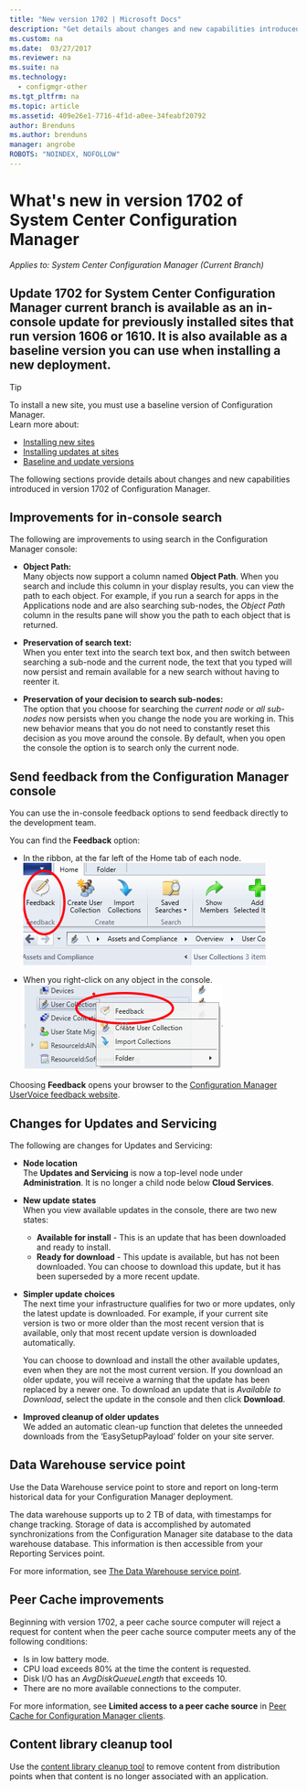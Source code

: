 ```yaml
---
title: "New version 1702 | Microsoft Docs"
description: "Get details about changes and new capabilities introduced in version 1702 of System Center Configuration Manager."
ms.custom: na
ms.date:  03/27/2017
ms.reviewer: na
ms.suite: na
ms.technology:
  - configmgr-other
ms.tgt_pltfrm: na
ms.topic: article
ms.assetid: 409e26e1-7716-4f1d-a0ee-34feabf20792
author: Brenduns
ms.author: brenduns
manager: angrobe
ROBOTS: "NOINDEX, NOFOLLOW"
---
```

# What&#39;s new in version 1702 of System Center Configuration Manager

*Applies to: System Center Configuration Manager (Current Branch)*

Update 1702 for System Center Configuration Manager current branch is available as an in-console update for previously installed sites that run version 1606 or 1610. It is also available as a baseline version you can use when installing a new deployment.
-
> [!TIP]  
> To install a new site, you must use a baseline version of Configuration Manager.  
>  Learn more about:    
>  -   [Installing new sites](https://technet.microsoft.com/library/mt590197.aspx)  
>  -   [Installing updates at sites](https://technet.microsoft.com/library/mt607046.aspx)  
>  -   [Baseline and update versions](/sccm/core/servers/manage/updates#a-namebkmkbaselinesa-baseline-and-update-versions)  

The following sections provide details about changes and new capabilities introduced in version 1702 of Configuration Manager.  



## Improvements for in-console search
The following are improvements to using search in the Configuration Manager console:
 - **Object Path:**  
  Many objects now support a column named **Object Path**.  When you search and include this column in your display results, you can view the path to each object. For example, if you run a search for apps in the Applications node and are also searching sub-nodes, the *Object Path* column in the results pane will show you the path to each object that is returned.   

- **Preservation of search text:**  
  When you enter text into the search text box, and then switch between searching a sub-node and the current node, the text that you typed will now persist and remain available for a new search without having to reenter it.

- **Preservation of your decision to search sub-nodes:**  
 The option that you choose for searching the *current node* or *all sub-nodes* now persists when you change the node you are working in. This new behavior means that you do not need to constantly reset this decision as you move around the console. By default, when you open the console the option is to search only the current node.


## Send feedback from the Configuration Manager console

 You can use the in-console feedback options to send feedback directly to the development team.

 You can find the **Feedback** option:
 -  In the ribbon, at the far left of the Home tab of each node.  
    ![Ribbon](./media/feedback-home.png)

 -  When you right-click on any object in the console.   
     ![Righ-click option](./media/feedback-option.png)   

 Choosing **Feedback** opens your browser to the [Configuration Manager UserVoice feedback website](https://go.microsoft.com/fwlink/?linkid=617029).



##  Changes for Updates and Servicing
The following are changes for Updates and Servicing:

- **Node location**   
  The **Updates and Servicing** is now a top-level node under **Administration**. It is no longer a child node below **Cloud Services**.

- **New update states**  
  When you view available updates in the console, there are two new states:  
  - **Available for install** - This is an update that has been downloaded and ready to install.
  - **Ready for download**  - This update is available, but has not been downloaded. You can choose to download this update, but it has been superseded by a more recent update.


- **Simpler update choices**  
  The next time your infrastructure qualifies for two or more updates, only the latest update is downloaded. For example, if your current site version is two or more older than the most recent version that is available, only that most recent update version is downloaded automatically.  

  You can choose to download and install the other available updates, even when they are not the most current version. If you download an older update, you will receive a warning that the update has been replaced by a newer one. To download an update that is *Available to Download*, select the update in the console and then click **Download**.

- **Improved cleanup of older updates**   
  We added an automatic clean-up function that deletes the unneeded downloads from the ‘EasySetupPayload’ folder on your site server.  


## Data Warehouse service point
 Use the Data Warehouse service point to store and report on long-term historical data for your Configuration Manager deployment.

 The data warehouse supports up to 2 TB of data, with timestamps for change tracking. Storage of data is accomplished by automated synchronizations from the Configuration Manager site database to the data warehouse database. This information is then accessible from your Reporting Services point.

 For more information, see [The Data Warehouse service point](/sccm/core/servers/manage/data-warehouse).


## Peer Cache improvements
 Beginning with version 1702, a peer cache source computer will reject a request for content when the peer cache source computer meets any of the following conditions:  
  -  Is in low battery mode.
  -  CPU load exceeds 80% at the time the content is requested.
  -  Disk I/O has an *AvgDiskQueueLength* that exceeds 10.
  -  There are no more available connections to the computer.   

For more information, see **Limited access to a peer cache source** in [Peer Cache for Configuration Manager clients](/sccm/core/plan-design/hierarchy/client-peer-cache).   


## Content library cleanup tool
 Use the [content library cleanup tool](/sccm/core/plan-design/hierarchy/content-library-cleanup-tool) to remove content from distribution points when that content is no longer associated with an application.

